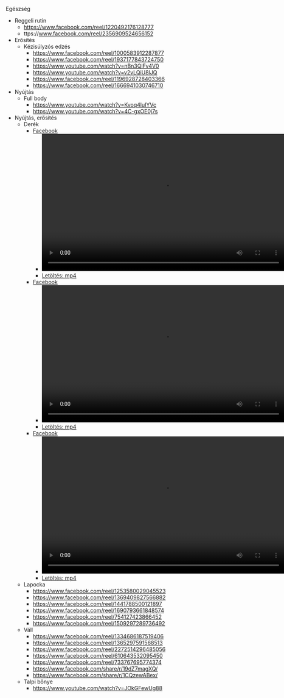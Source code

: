 
Egészség
 - Reggeli rutin       
   - https://www.facebook.com/reel/1220492176128777
   - ttps://www.facebook.com/reel/2356909524656152
 - Erősítés
   - Kézisúlyzós edzés
     - https://www.facebook.com/reel/1000583912287877
     - https://www.facebook.com/reel/1937177843724750
     - https://www.youtube.com/watch?v=nBn3QlFv4V0
     - https://www.youtube.com/watch?v=v2vLQiU8lJQ
     - https://www.facebook.com/reel/1196928728403366
     - https://www.facebook.com/reel/1666941030746710
 - Nyújtás
   - Full body
     - https://www.youtube.com/watch?v=Kvoq4luIYVc
     - https://www.youtube.com/watch?v=4C-gxOE0j7s
 - Nyújtás, erősítés
   - Derék   
     - [Facebook](https://www.facebook.com/watch/?v=509372968841560&rdid=v8eCz5Dfug1arLQf)
       - <video width="640" height="360" controls>
            <source src="videos/AQPRypKoOhnvChWwmRlK7AobLZQJ7-RyXTkHxktL2h-yvzfBJOOUe2cSJNgD3aDSdwVKFv8g35fz8PJcXKsPqkwh.mp4" type="video/mp4">
            A böngésződ nem támogatja a videó lejátszását.</video>
       - [Letöltés: mp4](videos/AQPRypKoOhnvChWwmRlK7AobLZQJ7-RyXTkHxktL2h-yvzfBJOOUe2cSJNgD3aDSdwVKFv8g35fz8PJcXKsPqkwh.mp4)
     - [Facebook](https://www.facebook.com/reel/1098670988460291)
       - <video width="640" height="360" controls>
            <source src="videos/AQPwICIYIEWCoG3xfcEoz21s1cPHuvrSO6QOwXQp3S3g9RrwIixw2DRv6iEF12u9jVQLWyIYhdBN2cXP_wkJ-QE-rD6GTPyehw_9HPzehw.mp4" type="video/mp4">A böngésződ nem támogatja a videó lejátszását.</video>
       - [Letöltés: mp4](videos/AQPwICIYIEWCoG3xfcEoz21s1cPHuvrSO6QOwXQp3S3g9RrwIixw2DRv6iEF12u9jVQLWyIYhdBN2cXP_wkJ-QE-rD6GTPyehw_9HPzehw.mp4)
     - [Facebook](https://www.facebook.com/reel/1199786081858693)
       - <video width="640" height="360" controls>
            <source src="videos/AQPbXWNlaqludrLnLJ4T1ObWyBdr4NzVcmCTM_zW97KMEHgK6vosjWTrYSPv_GBhR4IaJcFIKZ-9DpMMXoP_ke51-5fQVj49gGlFrzY.mp4" type="video/mp4"> A böngésződ nem támogatja a videó lejátszását.</video>
       - [Letöltés: mp4](videos/AQPwICIYIEWCoG3xfcEoz21s1cPHuvrSO6QOwXQp3S3g9RrwIixw2DRv6iEF12u9jVQLWyIYhdBN2cXP_wkJ-QE-rD6GTPyehw_9HPzehw.mp4)
    - Lapocka
       - https://www.facebook.com/reel/1253580029045523
       - https://www.facebook.com/reel/1369409827566882
       - https://www.facebook.com/reel/1441788500121897
       - https://www.facebook.com/reel/1690793661848574
       - https://www.facebook.com/reel/754127423866452
       - https://www.facebook.com/reel/1509297289736492
    - Váll
       - https://www.facebook.com/reel/1334686187519406
       - https://www.facebook.com/reel/1365297591568513
       - https://www.facebook.com/reel/2272514296485056
       - https://www.facebook.com/reel/610643532095450
       - https://www.facebook.com/reel/733767695774374
       - https://www.facebook.com/share/r/19dZ7magXQ/
       - https://www.facebook.com/share/r/1CQzewABex/
    - Talpi bőnye     
       - https://www.youtube.com/watch?v=JOkGFewUg88

